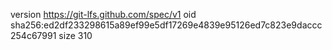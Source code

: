 version https://git-lfs.github.com/spec/v1
oid sha256:ed2df233298615a89ef99e5df17269e4839e95126ed7c823e9daccc254c67991
size 310
